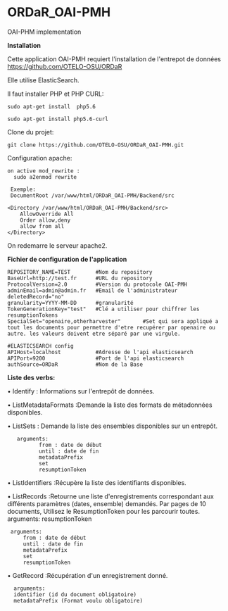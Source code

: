 # ORDaR_OAI-PMH
OAI-PHM implementation



**Installation** 

  Cette application OAI-PMH requiert l'installation de l'entrepot de données
  https://github.com/OTELO-OSU/ORDaR

  Elle utilise ElasticSearch.

  Il faut installer PHP et PHP CURL:

    sudo apt-get install  php5.6

    sudo apt-get install php5.6-curl

Clone du projet:
  
    git clone https://github.com/OTELO-OSU/ORDaR_OAI-PMH.git
  
 Configuration apache:
    
    on active mod_rewrite :
      sudo a2enmod rewrite

     Exemple:
     DocumentRoot /var/www/html/ORDaR_OAI-PMH/Backend/src

    <Directory /var/www/html/ORDaR_OAI-PMH/Backend/src>
        AllowOverride All
        Order allow,deny
        allow from all
    </Directory>


  On redemarre le serveur apache2.


**Fichier de configuration de l'application**

    REPOSITORY_NAME=TEST        #Nom du repository
    BaseUrl=http://test.fr      #URL du repository
    ProtocolVersion=2.0         #Version du protocole OAI-PMH
    adminEmail=admin@admin.fr   #Email de l'administrateur
    deletedRecord="no"          
    granularity=YYYY-MM-DD      #granularité
    TokenGenerationKey="test"   #Clé a utiliser pour chiffrer les resumptionTokens
    SpecialSet="openaire,otherharvester"       #Set qui sera appliqué a tout les documents pour permettre d'etre recupérer par openaire ou autre. les valeurs doivent etre séparé par une virgule.

    #ELASTICSEARCH config
    APIHost=localhost           #Adresse de l'api elasticsearch
    APIPort=9200                #Port de l'api elasticsearch
    authSource=ORDaR            #Nom de la Base 


**Liste des verbs:**

  • Identify : Informations sur l'entrepôt de données.	
  
  • ListMetadataFormats :Demande la liste des formats de métadonnées disponibles.
  
  • ListSets : Demande la liste des ensembles disponibles sur un entrepôt.	
       
       arguments: 
              from : date de début
              until : date de fin
              metadataPrefix
              set
              resumptionToken
  
  • ListIdentifiers :Récupère la liste des identifiants disponibles.
  
  • ListRecords :Retourne une liste d'enregistrements correspondant aux différents paramètres (dates, ensemble) demandés.	Par pages de 10 documents, Utilisez le ResumptionToken pour les parcourir toutes. arguments: resumptionToken
        
     arguments: 
         from : date de début
         until : date de fin
         metadataPrefix
         set
         resumptionToken
  • GetRecord :Récupération d'un enregistrement donné.	
      
      arguments:
      identifier (id du document obligatoire)
      metadataPrefix (Format voulu obligatoire)



